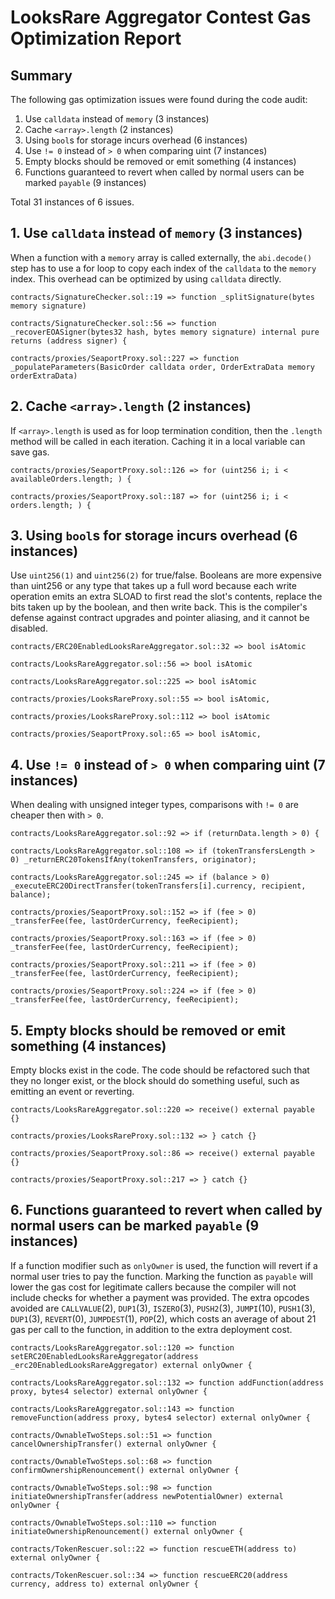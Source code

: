 # LooksRare Aggregator Contest Gas Optimization Report

## Summary

The following gas optimization issues were found during the code audit:

1. Use `calldata` instead of `memory` (3 instances)
2. Cache `<array>.length` (2 instances)
3. Using `bool`s for storage incurs overhead (6 instances)
4. Use `!= 0` instead of `> 0` when comparing uint (7 instances)
5. Empty blocks should be removed or emit something (4 instances)
6. Functions guaranteed to revert when called by normal users can be marked `payable` (9 instances)

Total 31 instances of 6 issues.

## 1. Use `calldata` instead of `memory` (3 instances)

When a function with a `memory` array is called externally, the `abi.decode()` step has to use a for loop to copy each index of the `calldata` to the `memory` index. This overhead can be optimized by using `calldata` directly.

```solidity
contracts/SignatureChecker.sol::19 => function _splitSignature(bytes memory signature)

contracts/SignatureChecker.sol::56 => function _recoverEOASigner(bytes32 hash, bytes memory signature) internal pure returns (address signer) {

contracts/proxies/SeaportProxy.sol::227 => function _populateParameters(BasicOrder calldata order, OrderExtraData memory orderExtraData)
```

## 2. Cache `<array>.length` (2 instances)

If `<array>.length` is used as for loop termination condition, then the `.length` method will be called in each iteration. Caching it in a local variable can save gas.

```solidity
contracts/proxies/SeaportProxy.sol::126 => for (uint256 i; i < availableOrders.length; ) {

contracts/proxies/SeaportProxy.sol::187 => for (uint256 i; i < orders.length; ) {
```

## 3. Using `bool`s for storage incurs overhead (6 instances)

Use `uint256(1)` and `uint256(2)` for true/false. Booleans are more expensive than uint256 or any type that takes up a full word because each write operation emits an extra SLOAD to first read the slot's contents, replace the bits taken up by the boolean, and then write back. This is the compiler's defense against contract upgrades and pointer aliasing, and it cannot be disabled.

```solidity
contracts/ERC20EnabledLooksRareAggregator.sol::32 => bool isAtomic

contracts/LooksRareAggregator.sol::56 => bool isAtomic

contracts/LooksRareAggregator.sol::225 => bool isAtomic

contracts/proxies/LooksRareProxy.sol::55 => bool isAtomic,

contracts/proxies/LooksRareProxy.sol::112 => bool isAtomic

contracts/proxies/SeaportProxy.sol::65 => bool isAtomic,
```

## 4. Use `!= 0` instead of `> 0` when comparing uint (7 instances)

When dealing with unsigned integer types, comparisons with `!= 0` are cheaper then with `> 0`.

```solidity
contracts/LooksRareAggregator.sol::92 => if (returnData.length > 0) {

contracts/LooksRareAggregator.sol::108 => if (tokenTransfersLength > 0) _returnERC20TokensIfAny(tokenTransfers, originator);

contracts/LooksRareAggregator.sol::245 => if (balance > 0) _executeERC20DirectTransfer(tokenTransfers[i].currency, recipient, balance);

contracts/proxies/SeaportProxy.sol::152 => if (fee > 0) _transferFee(fee, lastOrderCurrency, feeRecipient);

contracts/proxies/SeaportProxy.sol::163 => if (fee > 0) _transferFee(fee, lastOrderCurrency, feeRecipient);

contracts/proxies/SeaportProxy.sol::211 => if (fee > 0) _transferFee(fee, lastOrderCurrency, feeRecipient);

contracts/proxies/SeaportProxy.sol::224 => if (fee > 0) _transferFee(fee, lastOrderCurrency, feeRecipient);
```

## 5. Empty blocks should be removed or emit something (4 instances)

Empty blocks exist in the code. The code should be refactored such that they no longer exist, or the block should do something useful, such as emitting an event or reverting.

```solidity
contracts/LooksRareAggregator.sol::220 => receive() external payable {}

contracts/proxies/LooksRareProxy.sol::132 => } catch {}

contracts/proxies/SeaportProxy.sol::86 => receive() external payable {}

contracts/proxies/SeaportProxy.sol::217 => } catch {}
```

## 6. Functions guaranteed to revert when called by normal users can be marked `payable` (9 instances)

If a function modifier such as `onlyOwner` is used, the function will revert if a normal user tries to pay the function. Marking the function as `payable` will lower the gas cost for legitimate callers because the compiler will not include checks for whether a payment was provided. The extra opcodes avoided are `CALLVALUE`(2), `DUP1`(3), `ISZERO`(3), `PUSH2`(3), `JUMPI`(10), `PUSH1`(3), `DUP1`(3), `REVERT`(0), `JUMPDEST`(1), `POP`(2), which costs an average of about 21 gas per call to the function, in addition to the extra deployment cost.

```solidity
contracts/LooksRareAggregator.sol::120 => function setERC20EnabledLooksRareAggregator(address _erc20EnabledLooksRareAggregator) external onlyOwner {

contracts/LooksRareAggregator.sol::132 => function addFunction(address proxy, bytes4 selector) external onlyOwner {

contracts/LooksRareAggregator.sol::143 => function removeFunction(address proxy, bytes4 selector) external onlyOwner {

contracts/OwnableTwoSteps.sol::51 => function cancelOwnershipTransfer() external onlyOwner {

contracts/OwnableTwoSteps.sol::68 => function confirmOwnershipRenouncement() external onlyOwner {

contracts/OwnableTwoSteps.sol::98 => function initiateOwnershipTransfer(address newPotentialOwner) external onlyOwner {

contracts/OwnableTwoSteps.sol::110 => function initiateOwnershipRenouncement() external onlyOwner {

contracts/TokenRescuer.sol::22 => function rescueETH(address to) external onlyOwner {

contracts/TokenRescuer.sol::34 => function rescueERC20(address currency, address to) external onlyOwner {
```
